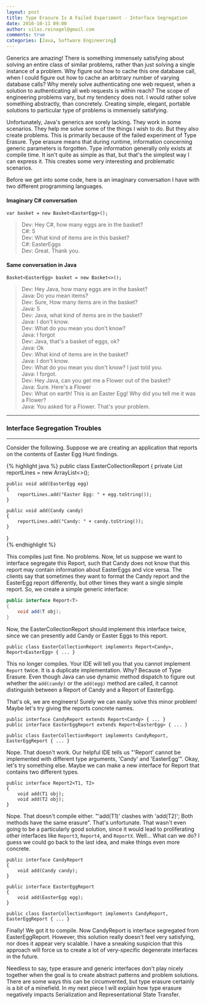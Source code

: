 ```yaml
---
layout: post
title: Type Erasure Is A Failed Experiment - Interface Segregation
date: 2016-10-11 09:00
author: silas.reinagel@gmail.com
comments: true
categories: [Java, Software Engineering]
---
```

Generics are amazing! There is something immensely satisfying about solving an entire class of similar problems, rather than just solving a single instance of a problem. Why figure out how to cache this one database call, when I could figure out how to cache an arbitrary number of varying database calls? Why merely solve authenticating one web request, when a solution to authenticating all web requests is within reach? The scope of engineering problems vary, but my tendency does not. I would rather solve something abstractly, than concretely. Creating simple, elegant, portable solutions to particular type of problems is immensely satisfying.

Unfortunately, Java's generics are sorely lacking. They work in some scenarios. They help me solve some of the things I wish to do. But they also create problems. This is primarily because of the failed experiment of Type Erasure. Type erasure means that during runtime, information concerning generic parameters is forgotten. Type information generally only exists at compile time. It isn't quite as simple as that, but that's the simplest way I can express it. This creates some very interesting and problematic scenarios.

Before we get into some code, here is an imaginary conversation I have with two different programming languages.

<h4>Imaginary C# conversation</h4>

`var basket = new Basket<EasterEgg>();`
<blockquote>Dev: Hey C#, how many eggs are in the basket?<br>
C#: 5<br>
Dev: What kind of items are in this basket?<br>
C#: EasterEggs<br>
Dev: Great. Thank you.</blockquote>

<h4>Same conversation in Java</h4>

`Basket<EasterEgg> basket = new Basket<>();`
<blockquote>Dev: Hey Java, how many eggs are in the basket?<br>
Java: Do you mean items?<br>
Dev: Sure, How many items are in the basket?<br>
Java: 5<br>
Dev: Java, what kind of items are in the basket?<br>
Java: I don't know.<br>
Dev: What do you mean you don't know?<br>
Java: I forgot<br>
Dev: Java, that's a basket of eggs, ok?<br>
Java: Ok<br>
Dev: What kind of items are in the basket?<br>
Java: I don't know.<br>
Dev: What do you mean you don't know? I just told you.<br>
Java: I forgot.<br>
Dev: Hey Java, can you get me a Flower out of the basket?<br>
Java: Sure. Here's a Flower<br>
Dev: What on earth! This is an Easter Egg! Why did you tell me it was a Flower?<br>
Java: You asked for a Flower. That's your problem.</blockquote>

<hr />

<h3>Interface Segregation Troubles</h3>

<hr />

Consider the following. Suppose we are creating an application that reports on the contents of Easter Egg Hunt findings.

{% highlight java %}
public class EasterCollectionReport
{
    private List<String> reportLines = new ArrayList<>();

    public void add(EasterEgg egg)
    {
        reportLines.add("Easter Egg: " + egg.toString());
    }

    public void add(Candy candy)
    {
        reportLines.add("Candy: " + candy.toString());
    }
}    
{% endhighlight %}

This compiles just fine. No problems. Now, let us suppose we want to interface segregate this Report, such that Candy does not know that this report may contain information about EasterEggs and vice versa. The clients say that sometimes they want to format the Candy report and the EasterEgg report differently, but other times they want a single simple report. So, we create a simple generic interface:

``` java
public interface Report<T>
{
    void add(T obj);
}
```

Now, the EasterCollectionReport should implement this interface twice, since we can presently add Candy or Easter Eggs to this report.

<pre><code>public class EasterCollectionReport implements Report&lt;Candy&gt;, Report&lt;EasterEgg&gt; { ... }
</code></pre>

This no longer compiles. Your IDE will tell you that you cannot implement <code>Report</code> twice. It is a duplicate implementation. Why? Because of Type Erasure. Even though Java can use dynamic method dispatch to figure out whether the <code>add(candy)</code> or the <code>add(egg)</code> method are called, it cannot distinguish between a Report of Candy and a Report of EasterEgg.

That's ok, we are engineers! Surely we can easily solve this minor problem! Maybe let's try giving the reports concrete names.

<pre><code>public interface CandyReport extends Report&lt;Candy&gt; { ... }
public interface EasterEggReport extends Report&lt;EasterEgg&gt; { ... }

public class EasterCollectionReport implements CandyReport, EasterEggReport { ... }
</code></pre>

Nope. That doesn't work. Our helpful IDE tells us "'Report' cannot be implemented with different type arguments, 'Candy' and 'EasterEgg'". Okay, let's try something else. Maybe we can make a new interface for Report that contains two different types.

<pre><code>public interface Report2&lt;T1, T2&gt;
{
    void add(T1 obj);
    void add(T2 obj);
}
</code></pre>

Nope. That doesn't compile either. "'add(T1)' clashes with 'add(T2)'; Both methods have the same erasure". That's unfortunate. That wasn't even going to be a particularly good solution, since it would lead to proliferating other interfaces like <code>Report3</code>, <code>Report4</code>, and <code>ReportX</code>. Well... What can we do? I guess we could go back to the last idea, and make things even more concrete.

<pre><code>public interface CandyReport
{
    void add(Candy candy);
}

public interface EasterEggReport
{
    void add(EasterEgg egg);
}

public class EasterCollectionReport implements CandyReport, EasterEggReport { ... }
</code></pre>

Finally! We got it to compile. Now CandyReport is interface segregated from EasterEggReport. However, this solution really doesn't feel very satisfying, nor does it appear very scalable. I have a sneaking suspicion that this approach will force us to create a lot of very-specific degenerate interfaces in the future.

Needless to say, type erasure and generic interfaces don't play nicely together when the goal is to create abstract patterns and problem solutions. There are some ways this can be circumvented, but type erasure certainly is a bit of a minefield. In my next piece I will explain how type erasure negatively impacts Serialization and Representational State Transfer.
